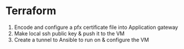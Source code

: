 # Terraform
1. Encode and configure a pfx certificate file into Application gateway
2. Make local ssh public key & push it to the VM
3. Create a tunnel to Ansible to run on & configure the VM

